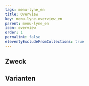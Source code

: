 ```yaml
---
tags: menu-lyne_en
title: Overview
key: menu-lyne-overview_en
parent: menu-lyne_en
icon: overview
order: 1
permalink: false
eleventyExcludeFromCollections: true
---
```


## Zweck

## Varianten

